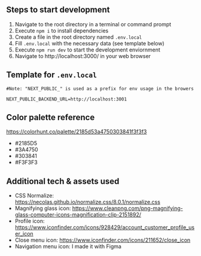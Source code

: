 ## Steps to start development

1. Navigate to the root directory in a terminal or command prompt
2. Execute `npm i` to install dependencies
3. Create a file in the root directory named `.env.local`
4. Fill `.env.local` with the necessary data (see template below)
5. Execute `npm run dev` to start the development enviornment
6. Navigate to http://localhost:3000/ in your web browser

## Template for `.env.local`

```
#Note: "NEXT_PUBLIC_" is used as a prefix for env usage in the browers

NEXT_PUBLIC_BACKEND_URL=http://localhost:3001
```

## Color palette reference

https://colorhunt.co/palette/2185d53a4750303841f3f3f3

- #2185D5
- #3A4750
- #303841
- #F3F3F3

## Additional tech & assets used

- CSS Normalize: https://necolas.github.io/normalize.css/8.0.1/normalize.css
- Magnifying glass icon: https://www.cleanpng.com/png-magnifying-glass-computer-icons-magnification-clip-2151892/
- Profile icon: https://www.iconfinder.com/icons/928429/account_customer_profile_user_icon
- Close menu icon: https://www.iconfinder.com/icons/211652/close_icon
- Navigation menu icon: I made it with Figma

